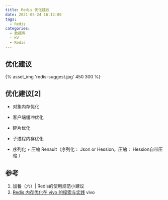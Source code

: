 ```yaml
---
title: Redis 优化建议
date: 2021-05-24 16:12:00
tags:
  - Redis
categories:
  - 数据库  
  - KV
  - Redis
---
```


<p></p>
<!-- more -->

## 优化建议
{%  asset_img  'redis-suggest.jpg'  450  300  %}

## 优化建议[2]
+ 对象内存优化
+ 客户端缓冲优化
+ 碎片优化
+ 子进程内存优化

+ 序列化 + 压缩
  Renault（序列化： Json or Hession，压缩： Hession自带压缩 ）



## 参考
1. 加餐（六）| Redis的使用规范小建议
2. [Redis 内存优化在 vivo 的探索与实践](https://zhuanlan.zhihu.com/p/506470564) vivo 
